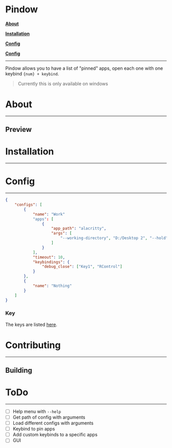 # Pindow
**[About](#About)**

**[Installation](#Installation)**

**[Config](#Config)**

**[Config](#Contributing)**

---
Pindow allows you to have a list of "pinned" apps, open each one with one keybind `{num} + keybind`.
> Currently this is only available on windows

# About
---
## Preview

# Installation
---

# Config
---
```json
{
    "configs": [
        {
            "name": "Work"
            "apps": [
                {
                    "app_path": "alacritty",
                    "args": [
                        "--working-directory", "D:/Desktop 2", "--hold"
                    ]
                }
            ],
            "timeout": 10,
            "keybindings": {
                "debug_close": ["Key1", "RControl"]
            }
        },
        {
            "name": "Nothing"
        }
    ]
}
```
### Key
The keys are listed [here](KEYS.md).

# Contributing
---

## Building

# ToDo
---
- [ ] Help menu with `--help`
- [ ] Get path of config with arguments
- [ ] Load different configs with arguments
- [ ] Keybind to pin apps
- [ ] Add custom keybinds to a specific apps
- [ ] GUI
